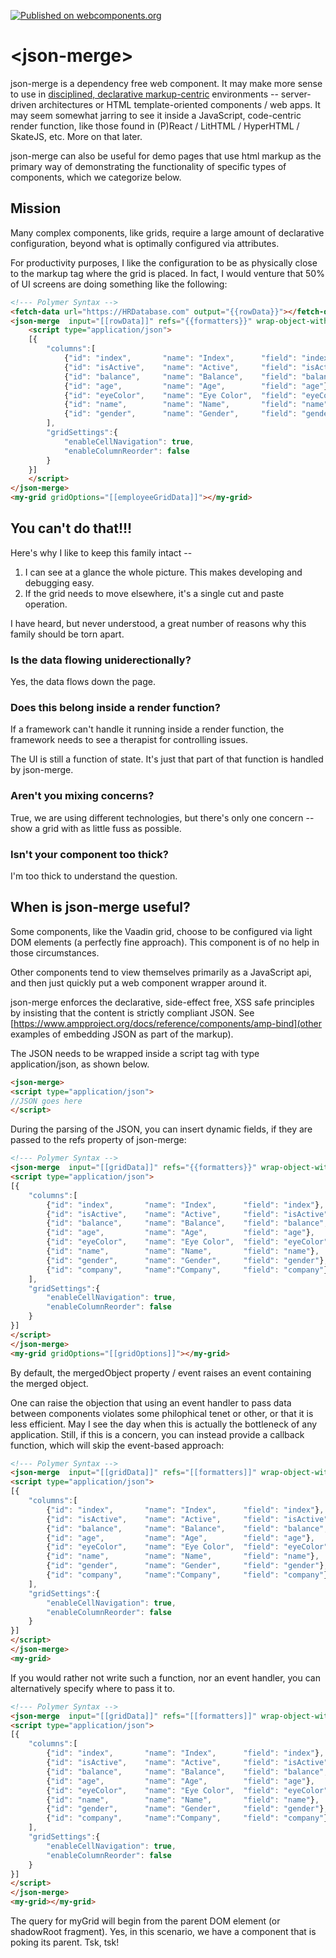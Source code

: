 [![Published on webcomponents.org](https://img.shields.io/badge/webcomponents.org-published-blue.svg)](https://www.webcomponents.org/element/bahrus/json-merge)

# \<json-merge\>

json-merge is a dependency free web component.  It may make more sense to use in [disciplined, declarative markup-centric](https://blog.153.io/2017/03/08/you-dont-get-amp/) environments -- server-driven architectures or HTML template-oriented components / web apps.  It may seem somewhat jarring to see it inside a JavaScript, code-centric render function, like those found in (P)React / LitHTML / HyperHTML / SkateJS, etc.  More on that later.

json-merge can also be useful for demo pages that use html markup as the primary way of demonstrating the functionality of specific types of components, which we categorize below.


## Mission

Many complex components, like grids, require a large amount of declarative configuration, beyond what is optimally configured via attributes.

For productivity purposes, I like  the configuration to be as physically close to the markup tag where the grid is placed.  In fact, I would venture that 50% of UI screens are doing something like the following:

```html
<!--- Polymer Syntax -->
<fetch-data url="https://HRDatabase.com" output="{{rowData}}"></fetch-data>
<json-merge  input="[[rowData]]" refs="{{formatters}}" wrap-object-with-path="data" mergedObject="{{employeeGridData}}">
    <script type="application/json">
    [{
        "columns":[
            {"id": "index",       "name": "Index",      "field": "index"},
            {"id": "isActive",    "name": "Active",     "field": "isActive"},
            {"id": "balance",     "name": "Balance",    "field": "balance", "formatter":  "${refs.dollarFormatter}"},
            {"id": "age",         "name": "Age",        "field": "age"},
            {"id": "eyeColor",    "name": "Eye Color",  "field": "eyeColor"},
            {"id": "name",        "name": "Name",       "field": "name"},
            {"id": "gender",      "name": "Gender",     "field": "gender"},
        ],
        "gridSettings":{
            "enableCellNavigation": true,
            "enableColumnReorder": false
        }
    }]
    </script>
</json-merge>
<my-grid gridOptions="[[employeeGridData]]"></my-grid>
```

## You can't do that!!!

Here's why I like to keep this family intact -- 

1)  I can see at a glance the whole picture. This makes developing and debugging easy.
2)  If the grid needs to move elsewhere, it's a single cut and paste operation.

I have heard, but never understood, a great number of reasons why this family should be torn apart.

###  Is the data flowing uniderectionally?

Yes, the data flows down the page.

###  Does this belong inside a render function?

If a framework can't handle it running inside a render function, the framework needs to see a therapist for controlling issues. 

The UI is still a function of state.  It's just that part of that function is handled by json-merge.

### Aren't you mixing concerns?

True, we are using different technologies, but there's only one concern -- show a grid with as little fuss as possible.

###  Isn't your component too thick?

I'm too thick to understand the question.

## When is json-merge useful?

Some components, like the Vaadin grid, choose to be configured via light DOM elements (a perfectly fine approach).  This component is of no help in those circumstances.

Other components tend to view themselves primarily as a JavaScript api, and then just quickly put a web component wrapper around it.  

json-merge enforces the declarative, side-effect free, XSS safe principles by insisting that the content is strictly compliant JSON.  See [https://www.ampproject.org/docs/reference/components/amp-bind](other examples of embedding JSON as part of the markup).

The JSON needs to be wrapped inside a script tag with type application/json, as shown below.

```html
<json-merge>
<script type="application/json">
//JSON goes here
</script>
```

During the parsing of the JSON, you can insert dynamic fields, if they are passed to the refs property of json-merge:

```html
<!--- Polymer Syntax -->
<json-merge  input="[[gridData]]" refs="{{formatters}}" wrap-object-with-path="data" mergedObject="{{gridOptions}}">
<script type="application/json">
[{
    "columns":[
        {"id": "index",       "name": "Index",      "field": "index"},
        {"id": "isActive",    "name": "Active",     "field": "isActive"},
        {"id": "balance",     "name": "Balance",    "field": "balance", "formatter":  "${refs.testFormatter}"},
        {"id": "age",         "name": "Age",        "field": "age"},
        {"id": "eyeColor",    "name": "Eye Color",  "field": "eyeColor"},
        {"id": "name",        "name": "Name",       "field": "name"},
        {"id": "gender",      "name": "Gender",     "field": "gender"},
        {"id": "company",     "name":"Company",     "field": "company"}
    ],
    "gridSettings":{
        "enableCellNavigation": true,
        "enableColumnReorder": false
    }
}]
</script>
</json-merge>
<my-grid gridOptions="[[gridOptions]]"></my-grid>
```

By default, the mergedObject property / event raises an event containing the merged object.

One can raise the objection that using an event handler to pass data between components violates some philophical tenet or other, or that it is less efficient.  May I see the day when this is actually the bottleneck of any application.  Still, if this is a concern, you can instead provide a callback function, which will skip the event-based approach:

```html
<!--- Polymer Syntax -->
<json-merge  input="[[gridData]]" refs="[[formatters]]" wrap-object-with-path="data" post-merge-callback-fn="[[renderGrid]]">
<script type="application/json">
[{
    "columns":[
        {"id": "index",       "name": "Index",      "field": "index"},
        {"id": "isActive",    "name": "Active",     "field": "isActive"},
        {"id": "balance",     "name": "Balance",    "field": "balance", "formatter":  "${refs.testFormatter}"},
        {"id": "age",         "name": "Age",        "field": "age"},
        {"id": "eyeColor",    "name": "Eye Color",  "field": "eyeColor"},
        {"id": "name",        "name": "Name",       "field": "name"},
        {"id": "gender",      "name": "Gender",     "field": "gender"},
        {"id": "company",     "name":"Company",     "field": "company"}
    ],
    "gridSettings":{
        "enableCellNavigation": true,
        "enableColumnReorder": false
    }
}]
</script>
</json-merge>
<my-grid>
```

If you would rather not write such a function, nor an event handler, you can alternatively specify where to pass it to.

```html
<!--- Polymer Syntax -->
<json-merge  input="[[gridData]]" refs="[[formatters]]" wrap-object-with-path="data" pass-to="myGrid{gridOptions:detail.mergedObject}">
<script type="application/json">
[{
    "columns":[
        {"id": "index",       "name": "Index",      "field": "index"},
        {"id": "isActive",    "name": "Active",     "field": "isActive"},
        {"id": "balance",     "name": "Balance",    "field": "balance", "formatter":  "${refs.testFormatter}"},
        {"id": "age",         "name": "Age",        "field": "age"},
        {"id": "eyeColor",    "name": "Eye Color",  "field": "eyeColor"},
        {"id": "name",        "name": "Name",       "field": "name"},
        {"id": "gender",      "name": "Gender",     "field": "gender"},
        {"id": "company",     "name":"Company",     "field": "company"}
    ],
    "gridSettings":{
        "enableCellNavigation": true,
        "enableColumnReorder": false
    }
}]
</script>
</json-merge>
<my-grid></my-grid>
```

The query for myGrid will begin from the parent DOM element (or shadowRoot fragment).  Yes, in this scenario, we have a component that is poking its parent.  Tsk, tsk!   
